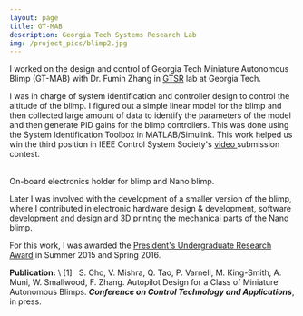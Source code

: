 ```yaml
---
layout: page
title: GT-MAB
description: Georgia Tech Systems Research Lab
img: /project_pics/blimp2.jpg
---
```


I worked on the design and control of Georgia Tech Miniature Autonomous Blimp (GT-MAB) with
Dr. Fumin Zhang in <a href="http://gtsr.gatech.edu/" target="blank"> GTSR</a> lab at Georgia Tech.

I was in charge of system identification and controller design to control the altitude of the blimp.
I figured out a simple linear model for the blimp and then collected large amount of data to identify
the parameters of the model and then generate PID gains for the blimp controllers. This was done using
the System Identification Toolbox in MATLAB/Simulink. This work helped us win the third position in
IEEE Control System Society's <a href="https://www.youtube.com/watch?v=5M-V4GOFNDA" target="blank">video </a>
submission contest.

<div class="img_row">
	<img class="col two" src="{{ site.baseurl }}/project_pics/blimp_control.png" alt="" title="Onboard electronics"/>
	<img class="col one" src="{{ site.baseurl }}/project_pics/blimp3.jpeg" alt="" title="3D printed gondola"/>
</div>
<div class="col three caption">
	On-board electronics holder for blimp and Nano blimp.
</div>

Later I was involved with the development of a smaller version of the blimp, where I contributed in
electronic hardware design & development, software development and design and 3D printing the
mechanical parts of the Nano blimp.

For this work, I was awarded the <a href="http://www.undergradresearch.gatech.edu/content/presidents-undergraduate-research-awards" target="blank">
President's Undergraduate Research Award</a> in Summer 2015 and Spring 2016.

<b>Publication:</b> \\
[1]  &nbsp; S. Cho, V. Mishra, Q. Tao, P. Varnell, M. King-Smith, A. Muni, W. Smallwood, F. Zhang.
Autopilot Design for a Class of Miniature Autonomous Blimps. <b><i>Conference on Control
Technology and Applications</i></b>, in press.
